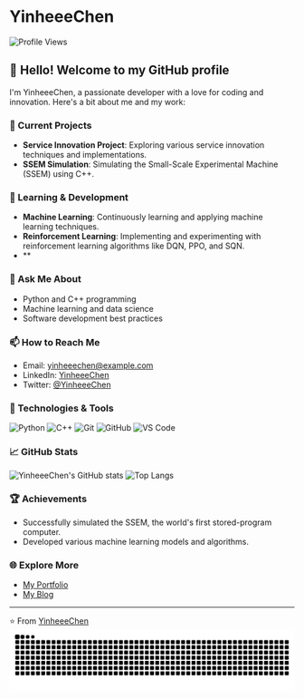 # YinheeeChen

![Profile Views](https://komarev.com/ghpvc/?username=YinheeeChen&color=blueviolet)

## 👋 Hello! Welcome to my GitHub profile

I'm YinheeeChen, a passionate developer with a love for coding and innovation. Here's a bit about me and my work:

### 🔭 Current Projects
- **Service Innovation Project**: Exploring various service innovation techniques and implementations.
- **SSEM Simulation**: Simulating the Small-Scale Experimental Machine (SSEM) using C++.

### 🌱 Learning & Development
- **Machine Learning**: Continuously learning and applying machine learning techniques.
- **Reinforcement Learning**: Implementing and experimenting with reinforcement learning algorithms like DQN, PPO, and SQN.
- **

### 💬 Ask Me About
- Python and C++ programming
- Machine learning and data science
- Software development best practices

### 📫 How to Reach Me
- Email: [yinheeechen@example.com](mailto:yinheeechen@example.com)
- LinkedIn: [YinheeeChen](https://www.linkedin.com/in/yinheeechen/)
- Twitter: [@YinheeeChen](https://twitter.com/YinheeeChen)

### 🚀 Technologies & Tools
![Python](https://img.shields.io/badge/-Python-3776AB?style=flat&logo=python&logoColor=white)
![C++](https://img.shields.io/badge/-C++-00599C?style=flat&logo=c++&logoColor=white)
![Git](https://img.shields.io/badge/-Git-F05032?style=flat&logo=git&logoColor=white)
![GitHub](https://img.shields.io/badge/-GitHub-181717?style=flat&logo=github&logoColor=white)
![VS Code](https://img.shields.io/badge/-VS%20Code-007ACC?style=flat&logo=visual-studio-code&logoColor=white)

### 📈 GitHub Stats
![YinheeeChen's GitHub stats](https://github-readme-stats.vercel.app/api?username=YinheeeChen&show_icons=true&theme=shadow_blue)
![Top Langs](https://github-readme-stats.vercel.app/api/top-langs/?username=YinheeeChen&layout=compact&theme=shadow_blue)

### 🏆 Achievements
- Successfully simulated the SSEM, the world's first stored-program computer.
- Developed various machine learning models and algorithms.

### 🌐 Explore More
- [My Portfolio](https://your-portfolio-link.com)
- [My Blog](https://your-blog-link.com)

---

⭐️ From [YinheeeChen](https://github.com/YinheeeChen)
![亮色](https://raw.githubusercontent.com/YinheeeChen/YinheeeChen/output/github-contribution-grid-snake.svg)
